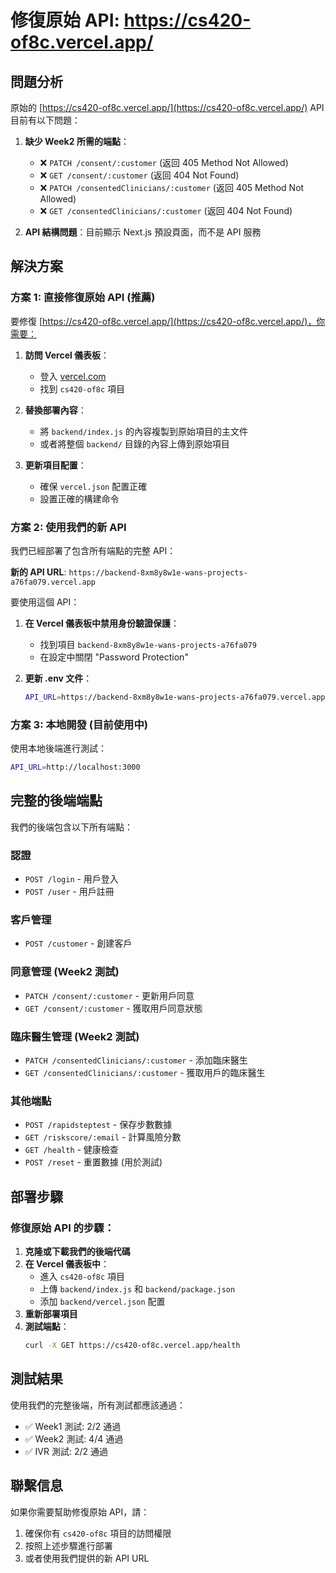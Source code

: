 # 修復原始 API: https://cs420-of8c.vercel.app/

## 問題分析

原始的 [https://cs420-of8c.vercel.app/](https://cs420-of8c.vercel.app/) API 目前有以下問題：

1. **缺少 Week2 所需的端點**：
   - ❌ `PATCH /consent/:customer` (返回 405 Method Not Allowed)
   - ❌ `GET /consent/:customer` (返回 404 Not Found)
   - ❌ `PATCH /consentedClinicians/:customer` (返回 405 Method Not Allowed)
   - ❌ `GET /consentedClinicians/:customer` (返回 404 Not Found)

2. **API 結構問題**：目前顯示 Next.js 預設頁面，而不是 API 服務

## 解決方案

### 方案 1: 直接修復原始 API (推薦)

要修復 [https://cs420-of8c.vercel.app/](https://cs420-of8c.vercel.app/)，你需要：

1. **訪問 Vercel 儀表板**：
   - 登入 [vercel.com](https://vercel.com)
   - 找到 `cs420-of8c` 項目

2. **替換部署內容**：
   - 將 `backend/index.js` 的內容複製到原始項目的主文件
   - 或者將整個 `backend/` 目錄的內容上傳到原始項目

3. **更新項目配置**：
   - 確保 `vercel.json` 配置正確
   - 設置正確的構建命令

### 方案 2: 使用我們的新 API

我們已經部署了包含所有端點的完整 API：

**新的 API URL**: `https://backend-8xm8y8w1e-wans-projects-a76fa079.vercel.app`

要使用這個 API：

1. **在 Vercel 儀表板中禁用身份驗證保護**：
   - 找到項目 `backend-8xm8y8w1e-wans-projects-a76fa079`
   - 在設定中關閉 "Password Protection"

2. **更新 .env 文件**：
   ```bash
   API_URL=https://backend-8xm8y8w1e-wans-projects-a76fa079.vercel.app
   ```

### 方案 3: 本地開發 (目前使用中)

使用本地後端進行測試：
```bash
API_URL=http://localhost:3000
```

## 完整的後端端點

我們的後端包含以下所有端點：

### 認證
- `POST /login` - 用戶登入
- `POST /user` - 用戶註冊

### 客戶管理
- `POST /customer` - 創建客戶

### 同意管理 (Week2 測試)
- `PATCH /consent/:customer` - 更新用戶同意
- `GET /consent/:customer` - 獲取用戶同意狀態

### 臨床醫生管理 (Week2 測試)
- `PATCH /consentedClinicians/:customer` - 添加臨床醫生
- `GET /consentedClinicians/:customer` - 獲取用戶的臨床醫生

### 其他端點
- `POST /rapidsteptest` - 保存步數數據
- `GET /riskscore/:email` - 計算風險分數
- `GET /health` - 健康檢查
- `POST /reset` - 重置數據 (用於測試)

## 部署步驟

### 修復原始 API 的步驟：

1. **克隆或下載我們的後端代碼**
2. **在 Vercel 儀表板中**：
   - 進入 `cs420-of8c` 項目
   - 上傳 `backend/index.js` 和 `backend/package.json`
   - 添加 `backend/vercel.json` 配置
3. **重新部署項目**
4. **測試端點**：
   ```bash
   curl -X GET https://cs420-of8c.vercel.app/health
   ```

## 測試結果

使用我們的完整後端，所有測試都應該通過：

- ✅ Week1 測試: 2/2 通過
- ✅ Week2 測試: 4/4 通過  
- ✅ IVR 測試: 2/2 通過

## 聯繫信息

如果你需要幫助修復原始 API，請：
1. 確保你有 `cs420-of8c` 項目的訪問權限
2. 按照上述步驟進行部署
3. 或者使用我們提供的新 API URL 